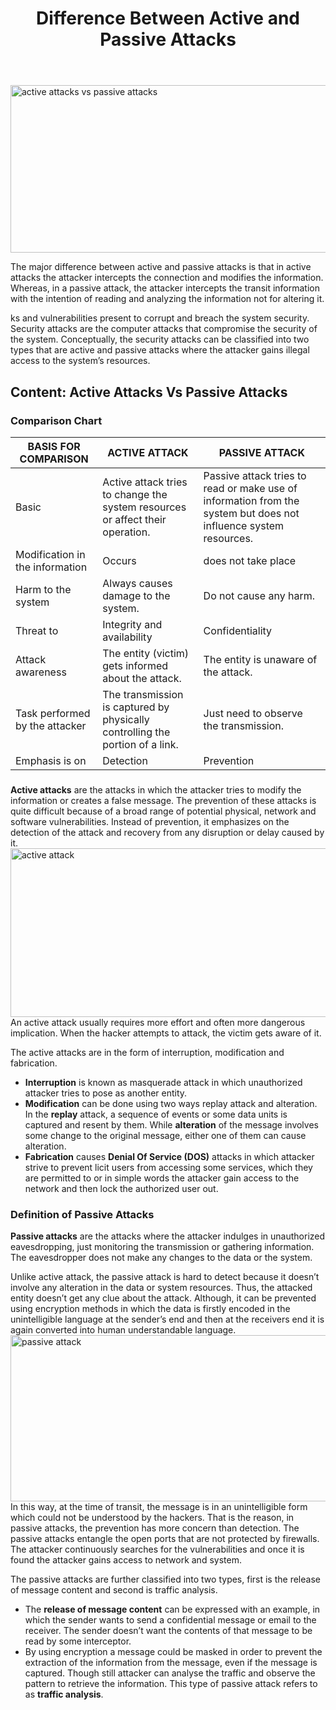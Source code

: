 <header class="entry-header">
<h1 class="entry-title">Difference Between Active and Passive Attacks</h1>
</header>
<div class="entry-content">
<p><img loading="lazy" class="aligncenter size-full wp-image-3936" src="https://techdifferences.com/wp-content/uploads/2018/02/intro-image.jpg" alt="active attacks vs passive attacks" width="600" height="268" srcset="https://techdifferences.com/wp-content/uploads/2018/02/intro-image.jpg 600w, https://techdifferences.com/wp-content/uploads/2018/02/intro-image-300x134.jpg 300w" sizes="(max-width: 600px) 100vw, 600px" /></p>
<p>The major difference between active and passive attacks is that in active attacks the attacker intercepts the connection and modifies the information. Whereas, in a passive attack, the attacker intercepts the transit information with the intention of reading and analyzing the information not for altering it.</p>
<p>ks and vulnerabilities present to corrupt and breach the system security. Security attacks are the computer attacks that compromise the security of the system. Conceptually, the security attacks can be classified into two types that are active and passive attacks where the attacker gains illegal access to the system&rsquo;s resources.</p>
<h2>Content: Active Attacks Vs Passive Attacks</h2>
<ol></ol>
<h3>Comparison Chart</h3>
<p></p>
<table id="tablepress-237" class="tablepress tablepress-id-237">
<thead>
<tr class="row-1 odd">
<th class="column-1">BASIS FOR COMPARISON</th>
<th class="column-2">ACTIVE ATTACK</th>
<th class="column-3">PASSIVE ATTACK</th>
</tr>
</thead>
<tbody class="row-hover">
<tr class="row-2 even">
<td class="column-1">Basic</td>
<td class="column-2">Active attack tries to change the system resources or affect their operation.</td>
<td class="column-3">Passive attack tries to read or make use of information from the system but does not influence system resources.</td>
</tr>
<tr class="row-3 odd">
<td class="column-1">Modification in the information</td>
<td class="column-2">Occurs</td>
<td class="column-3">does not take place</td>
</tr>
<tr class="row-4 even">
<td class="column-1">Harm to the system</td>
<td class="column-2">Always causes damage to the system.</td>
<td class="column-3">Do not cause any harm.</td>
</tr>
<tr class="row-5 odd">
<td class="column-1">Threat to</td>
<td class="column-2">Integrity and availability</td>
<td class="column-3">Confidentiality</td>
</tr>
<tr class="row-6 even">
<td class="column-1">Attack awareness</td>
<td class="column-2">The entity (victim) gets informed about the attack.</td>
<td class="column-3">The entity is unaware of the attack.</td>
</tr>
<tr class="row-7 odd">
<td class="column-1">Task performed by the attacker</td>
<td class="column-2">The transmission is captured by physically controlling the portion of a link.</td>
<td class="column-3">Just need to observe the transmission.</td>
</tr>
<tr class="row-8 even">
<td class="column-1">Emphasis is on</td>
<td class="column-2">Detection</td>
<td class="column-3">Prevention</td>
</tr>
</tbody>
</table>
<h3></h3>
<p><strong>Active attacks</strong><span>&nbsp;</span>are the attacks in which the attacker tries to modify the information or creates a false message. The prevention of these attacks is quite difficult because of a broad range of potential physical, network and software vulnerabilities. Instead of prevention, it emphasizes on the detection of the attack and recovery from any disruption or delay caused by it.<img loading="lazy" class="aligncenter size-full wp-image-5408" src="https://techdifferences.com/wp-content/uploads/2018/02/active-attack-modified.jpg" alt="active attack" width="593" height="270" srcset="https://techdifferences.com/wp-content/uploads/2018/02/active-attack-modified.jpg 593w, https://techdifferences.com/wp-content/uploads/2018/02/active-attack-modified-300x137.jpg 300w" sizes="(max-width: 593px) 100vw, 593px" />An active attack usually requires more effort and often more dangerous implication. When the hacker attempts to attack, the victim gets aware of it.</p>
<p>The active attacks are in the form of interruption, modification and fabrication.</p>
<ul>
<li><strong>Interruption</strong><span>&nbsp;</span>is known as masquerade attack in which unauthorized attacker tries to pose as another entity.</li>
<li><strong>Modification</strong><span>&nbsp;</span>can be done using two ways replay attack and alteration. In the<span>&nbsp;</span><strong>replay</strong><span>&nbsp;</span>attack, a sequence of events or some data units is captured and resent by them. While<span>&nbsp;</span><strong>alteration</strong><span>&nbsp;</span>of the message involves some change to the original message, either one of them can cause alteration.</li>
<li><strong>Fabrication</strong><span>&nbsp;</span>causes<span>&nbsp;</span><strong>Denial Of Service (DOS)</strong><span>&nbsp;</span>attacks in which attacker strive to prevent licit users from accessing some services, which they are permitted to or in simple words the attacker gain access to the network and then lock the authorized user out.</li>
</ul>
<h3>Definition of Passive Attacks</h3>
<p><strong>Passive attacks</strong><span>&nbsp;</span>are the attacks where the attacker indulges in unauthorized eavesdropping, just monitoring the transmission or gathering information. The eavesdropper does not make any changes to the data or the system.</p>
<p>Unlike active attack, the passive attack is hard to detect because it doesn&rsquo;t involve any alteration in the data or system resources. Thus, the attacked entity doesn&rsquo;t get any clue about the attack. Although, it can be prevented using encryption methods in which the data is firstly encoded in the unintelligible language at the sender&rsquo;s end and then at the receivers end it is again converted into human understandable language.<img loading="lazy" class="aligncenter size-full wp-image-5410" src="https://techdifferences.com/wp-content/uploads/2018/02/passive-attack-modified.jpg" alt="passive attack" width="600" height="266" srcset="https://techdifferences.com/wp-content/uploads/2018/02/passive-attack-modified.jpg 600w, https://techdifferences.com/wp-content/uploads/2018/02/passive-attack-modified-300x133.jpg 300w" sizes="(max-width: 600px) 100vw, 600px" />In this way, at the time of transit, the message is in an unintelligible form which could not be understood by the hackers. That is the reason, in passive attacks, the prevention has more concern than detection. The passive attacks entangle the open ports that are not protected by firewalls. The attacker continuously searches for the vulnerabilities and once it is found the attacker gains access to network and system.</p>
<p>The passive attacks are further classified into two types, first is the release of message content and second is traffic analysis.</p>
<ul>
<li>The<span>&nbsp;</span><strong>release of message content</strong><span>&nbsp;</span>can be expressed with an example, in which the sender wants to send a confidential message or email to the receiver. The sender doesn&rsquo;t want the contents of that message to be read by some interceptor.</li>
<li>By using encryption a message could be masked in order to prevent the extraction of the information from the message, even if the message is captured. Though still attacker can analyse the traffic and observe the pattern to retrieve the information. This type of passive attack refers to as<span>&nbsp;</span><strong>traffic analysis</strong>.</li>
</ul>
</div>
